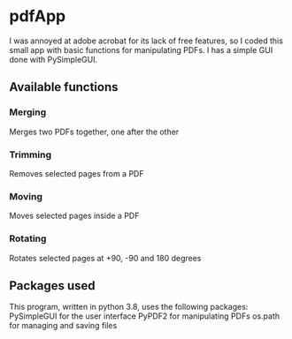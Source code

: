 # pdfApp
I was annoyed at adobe acrobat for its lack of free features, so I coded this small app with basic functions for manipulating PDFs. I has a simple GUI done with PySimpleGUI. 

## Available functions

### Merging
Merges two PDFs together, one after the other

### Trimming
Removes selected pages from a PDF

### Moving
Moves selected pages inside a PDF

### Rotating
Rotates selected pages at +90, -90 and 180 degrees

## Packages used
This program, written in python 3.8, uses the following packages:
PySimpleGUI for the user interface
PyPDF2 for manipulating PDFs
os.path for managing and saving files
